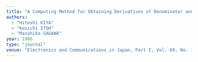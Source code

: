 ```yaml
---
title: "A Computing Method for Obtaining Derivatives of Denominator and Numerator of Network Functions with Respect to Elements and Sensitivity Analysis"
authors:
  - "Hitoshi KIYA"
  - "Kouichi ITOH"
  - "Masahiko SAGAWA"
year: 1986
type: "journal"
venue: "Electronics and Communications in Japan, Part I, Vol. 69, No. 10, pp. 1-10, 1986-10-01."
---
```

